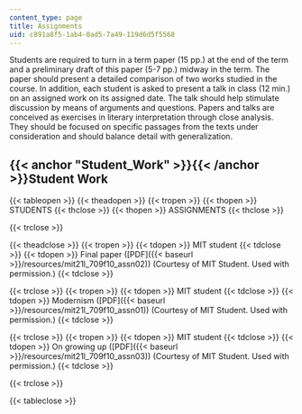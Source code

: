 ```yaml
---
content_type: page
title: Assignments
uid: c891a8f5-1ab4-0ad5-7a49-119d6d5f5568
---
```


Students are required to turn in a term paper (15 pp.) at the end of the term and a preliminary draft of this paper (5-7 pp.) midway in the term. The paper should present a detailed comparison of two works studied in the course. In addition, each student is asked to present a talk in class (12 min.) on an assigned work on its assigned date. The talk should help stimulate discussion by means of arguments and questions. Papers and talks are conceived as exercises in literary interpretation through close analysis. They should be focused on specific passages from the texts under consideration and should balance detail with generalization.

{{< anchor "Student_Work" >}}{{< /anchor >}}Student Work
--------------------------------------------------------

{{< tableopen >}}
{{< theadopen >}}
{{< tropen >}}
{{< thopen >}}
STUDENTS
{{< thclose >}}
{{< thopen >}}
ASSIGNMENTS
{{< thclose >}}

{{< trclose >}}

{{< theadclose >}}
{{< tropen >}}
{{< tdopen >}}
MIT student
{{< tdclose >}}
{{< tdopen >}}
Final paper ([PDF]({{< baseurl >}}/resources/mit21l_709f10_assn02)) (Courtesy of MIT Student. Used with permission.)
{{< tdclose >}}

{{< trclose >}}
{{< tropen >}}
{{< tdopen >}}
MIT student
{{< tdclose >}}
{{< tdopen >}}
Modernism ([PDF]({{< baseurl >}}/resources/mit21l_709f10_assn01)) (Courtesy of MIT Student. Used with permission.)
{{< tdclose >}}

{{< trclose >}}
{{< tropen >}}
{{< tdopen >}}
MIT student
{{< tdclose >}}
{{< tdopen >}}
On growing up ([PDF]({{< baseurl >}}/resources/mit21l_709f10_assn03)) (Courtesy of MIT Student. Used with permission.)
{{< tdclose >}}

{{< trclose >}}

{{< tableclose >}}